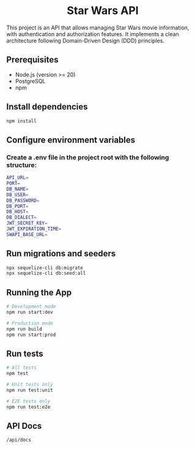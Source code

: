 <h1 align="center">Star Wars API</h1>
<p>This project is an API that allows managing Star Wars movie information, with authentication and authorization features. It implements a clean architecture following Domain-Driven Design (DDD) principles.</p>

## Prerequisites
- Node.js (version >= 20)
- PostgreSQL
- npm

## Install dependencies
```bash
npm install
```

## Configure environment variables
### Create a .env file in the project root with the following structure:

```bash
API_URL=
PORT=
DB_NAME=
DB_USER=
DB_PASSWORD=
DB_PORT=
DB_HOST=
DB_DIALECT=
JWT_SECRET_KEY=
JWT_EXPIRATION_TIME=
SWAPI_BASE_URL=
```
## Run migrations and seeders

```bash
npx sequelize-cli db:migrate
npx sequelize-cli db:seed:all
```

## Running the App

```bash
# Development mode
npm run start:dev

# Production mode
npm run build
npm run start:prod
```

## Run tests

```bash
# All tests
npm test

# Unit tests only
npm run test:unit

# E2E tests only
npm run test:e2e
```

## API Docs

```bash
/api/docs
```
